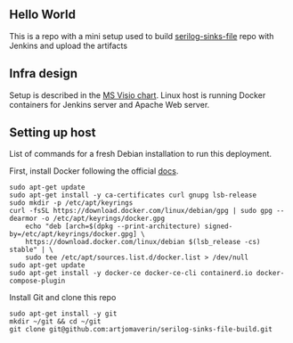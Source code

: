 ## Hello World

This is a repo with a mini setup used to build 
[serilog-sinks-file](https://github.com/serilog/serilog-sinks-file) repo with
Jenkins and upload the artifacts


## Infra design

Setup is described in the [MS Visio chart](./Infra.vsdx). Linux host is
running Docker containers for Jenkins server and Apache Web server.


## Setting up host

List of commands for a fresh Debian installation to run this deployment.

First, install Docker following the official 
[docs](https://docs.docker.com/engine/install/debian/#install-using-the-repository).
```
sudo apt-get update
sudo apt-get install -y ca-certificates curl gnupg lsb-release
sudo mkdir -p /etc/apt/keyrings
curl -fsSL https://download.docker.com/linux/debian/gpg | sudo gpg --dearmor -o /etc/apt/keyrings/docker.gpg
	echo "deb [arch=$(dpkg --print-architecture) signed-by=/etc/apt/keyrings/docker.gpg] \
	https://download.docker.com/linux/debian $(lsb_release -cs) stable" | \
	sudo tee /etc/apt/sources.list.d/docker.list > /dev/null
sudo apt-get update
sudo apt-get install -y docker-ce docker-ce-cli containerd.io docker-compose-plugin
```

Install Git and clone this repo
```
sudo apt-get install -y git
mkdir ~/git && cd ~/git
git clone git@github.com:artjomaverin/serilog-sinks-file-build.git
```

